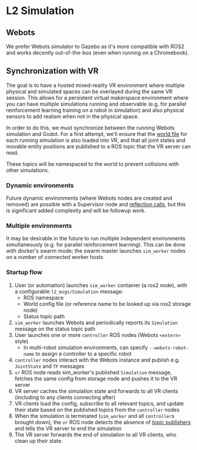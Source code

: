 # L2 Simulation

## Webots

We prefer Webots simulator to Gazebo as it's more compatible with ROS2 and works decently out-of-the-box (even when running on a Chromebook).

## Synchronization with VR

The goal is to have a hosted mixed-reality VR environment where multiple physical and simulated spaces can be overlayed during the same VR session. This allows for a persistent virtual makerspace environment where you can have multiple simulations running and observable (e.g. for parallel reinforcement learning training on a robot in simulation) and also physical sensors to add realism when not in the physical space.

In order to do this, we must synchronize between the running Webots simulation and Godot. For a first attempt, we'll ensure that the [world file](https://cyberbotics.com/doc/reference/webots-world-files) for each running simulation is also loaded into VR, and that all joint states and movable entity positions are published to a ROS topic that the VR server can read.

These topics will be namespaced to the world to prevent collisions with other simulations.

### Dynamic environments

Future dynamic environments (where Webots nodes are created and removed) are possible with a Supervisor node and [reflection calls](https://cyberbotics.com/doc/reference/supervisor?tab-language=python#wb_supervisor_field_get_mf_node), but this is significant added complexity and will be followup work. 

### Multiple environments

It may be desirable in the future to run multiple independent environments simultaneously (e.g. for parallel reinforcement learning). This can be done with docker's swarm mode; the swarm master launches `sim_worker` nodes on a number of connected worker hosts 

### Startup flow

1. User (or automation) launches `sim_worker` container (a ros2 node), with a configurable `l2_msgs/Simulation` message:
   * ROS namespace
   * World config file (or reference name to be looked up via ros2 storage node)
   * Status topic path
1. `sim_worker` launches Webots and periodically reports its `Simulation` message on the status topic path
1. User launches one or more `controller` ROS nodes (Webots `<extern>` style)
   * In multi-robot simulation environments, can specify `--webots-robot-name` to assign a controller to a specific robot
1. `controller` nodes interact with the Webots instance and publish e.g. `JointState` and `TF` messages
1. `vr` ROS node reads sim_worker's published `Simulation` message, fetches the same config from storage node and pushes it to the VR server
1. VR server caches the simulation state and forwards to all VR clients (including to any clients connecting after)
1. VR clients load the config, subscribe to all relevant topics, and update their state based on the published topics from the `controller` nodes
1. When the simulation is terminated (`sim_worker` and all `controller`s brought down), the `vr` ROS node detects the absence of [topic publishers](http://docs.ros2.org/crystal/api/rclpy/api/node.html#rclpy.node.Node.count_publishers) and tells the VR server to end the simulation
1. The VR server forwards the end of simulation to all VR clients, who clean up their state.
